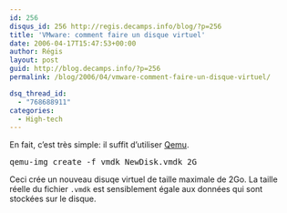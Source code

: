 ```yaml
---
id: 256
disqus_id: 256 http://regis.decamps.info/blog/?p=256
title: 'VMware: comment faire un disque virtuel'
date: 2006-04-17T15:47:53+00:00
author: Régis
layout: post
guid: http://blog.decamps.info/?p=256
permalink: /blog/2006/04/vmware-comment-faire-un-disque-virtuel/

dsq_thread_id:
  - "768688911"
categories:
  - High-tech
---
```

En fait, c’est très simple: il suffit d’utiliser [Qemu](http://fabrice.bellard.free.fr/qemu/ "QEMU is a generic and open source processor emulator which achieves a good emulation speed by using dynamic translation.").

<pre>qemu-img create -f vmdk NewDisk.vmdk 2G
</pre>

Ceci crée un nouveau disuqe virtuel de taille maximale de 2Go. La taille réelle du fichier `.vmdk` est sensiblement égale aux données qui sont stockées sur le disque.
